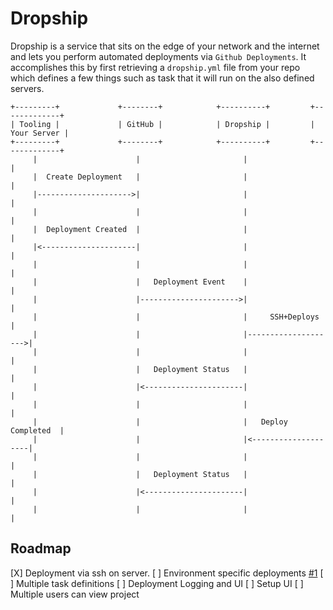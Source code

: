 # Dropship

Dropship is a service that sits on the edge of your network and the internet
and lets you perform automated deployments via `Github Deployments`. It 
accomplishes this by first retrieving a `dropship.yml` file from your repo
which defines a few things such as task that it will run on the also defined servers.

```
+---------+             +--------+            +----------+         +-------------+
| Tooling |             | GitHub |            | Dropship |         | Your Server |
+---------+             +--------+            +----------+         +-------------+
     |                      |                       |                     |
     |  Create Deployment   |                       |                     |
     |--------------------->|                       |                     |
     |                      |                       |                     |
     |  Deployment Created  |                       |                     |
     |<---------------------|                       |                     |
     |                      |                       |                     |
     |                      |   Deployment Event    |                     |
     |                      |---------------------->|                     |
     |                      |                       |     SSH+Deploys     |
     |                      |                       |-------------------->|
     |                      |                       |                     |
     |                      |   Deployment Status   |                     |
     |                      |<----------------------|                     |
     |                      |                       |                     |
     |                      |                       |   Deploy Completed  |
     |                      |                       |<--------------------|
     |                      |                       |                     |
     |                      |   Deployment Status   |                     |
     |                      |<----------------------|                     |
     |                      |                       |                     |
```

## Roadmap
[X] Deployment via ssh on server.
[ ] Environment specific deployments [#1](https://github.com/ChrisMcKenzie/dropship/issues/1)
[ ] Multiple task definitions
[ ] Deployment Logging and UI
[ ] Setup UI
[ ] Multiple users can view project

